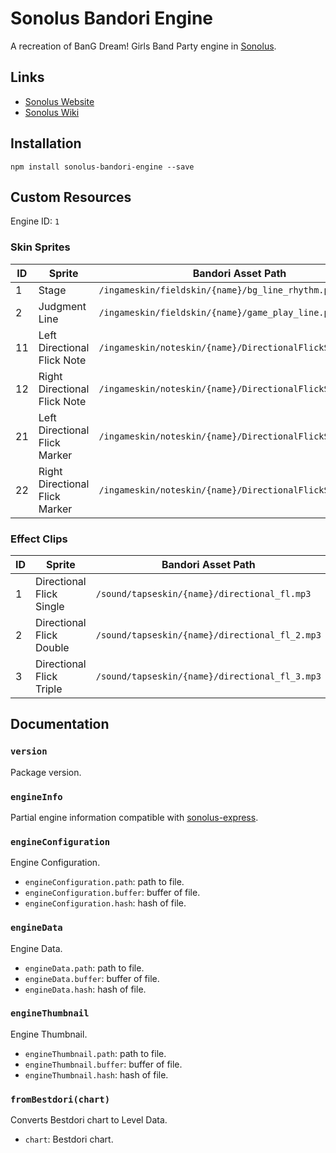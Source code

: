 # Sonolus Bandori Engine

A recreation of BanG Dream! Girls Band Party engine in [Sonolus](https://sonolus.com).

## Links

-   [Sonolus Website](https://sonolus.com)
-   [Sonolus Wiki](https://github.com/NonSpicyBurrito/sonolus-wiki)

## Installation

```
npm install sonolus-bandori-engine --save
```

## Custom Resources

Engine ID: `1`

### Skin Sprites

| ID  | Sprite                         | Bandori Asset Path                                        |
| --- | ------------------------------ | --------------------------------------------------------- |
| 1   | Stage                          | `/ingameskin/fieldskin/{name}/bg_line_rhythm.png`         |
| 2   | Judgment Line                  | `/ingameskin/fieldskin/{name}/game_play_line.png`         |
| 11  | Left Directional Flick Note    | `/ingameskin/noteskin/{name}/DirectionalFlickSprites.png` |
| 12  | Right Directional Flick Note   | `/ingameskin/noteskin/{name}/DirectionalFlickSprites.png` |
| 21  | Left Directional Flick Marker  | `/ingameskin/noteskin/{name}/DirectionalFlickSprites.png` |
| 22  | Right Directional Flick Marker | `/ingameskin/noteskin/{name}/DirectionalFlickSprites.png` |

### Effect Clips

| ID  | Sprite                   | Bandori Asset Path                             |
| --- | ------------------------ | ---------------------------------------------- |
| 1   | Directional Flick Single | `/sound/tapseskin/{name}/directional_fl.mp3`   |
| 2   | Directional Flick Double | `/sound/tapseskin/{name}/directional_fl_2.mp3` |
| 3   | Directional Flick Triple | `/sound/tapseskin/{name}/directional_fl_3.mp3` |

## Documentation

### `version`

Package version.

### `engineInfo`

Partial engine information compatible with [sonolus-express](https://github.com/NonSpicyBurrito/sonolus-express).

### `engineConfiguration`

Engine Configuration.

-   `engineConfiguration.path`: path to file.
-   `engineConfiguration.buffer`: buffer of file.
-   `engineConfiguration.hash`: hash of file.

### `engineData`

Engine Data.

-   `engineData.path`: path to file.
-   `engineData.buffer`: buffer of file.
-   `engineData.hash`: hash of file.

### `engineThumbnail`

Engine Thumbnail.

-   `engineThumbnail.path`: path to file.
-   `engineThumbnail.buffer`: buffer of file.
-   `engineThumbnail.hash`: hash of file.

### `fromBestdori(chart)`

Converts Bestdori chart to Level Data.

-   `chart`: Bestdori chart.
